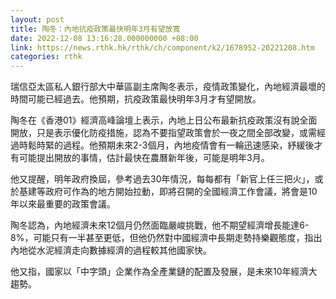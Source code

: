 ```yaml
---
layout: post
title: 陶冬：內地抗疫政策最快明年3月有望放寬
date: 2022-12-08 13:16:28.000000000 +08:00
link: https://news.rthk.hk/rthk/ch/component/k2/1678952-20221208.htm
categories: rthk
---
```


瑞信亞太區私人銀行部大中華區副主席陶冬表示，疫情政策變化，內地經濟最壞的時間可能已經過去。他預期，抗疫政策最快明年3月才有望開放。

陶冬在《香港01》經濟高峰論壇上表示，內地上日公布最新抗疫政策沒有說全面開放，只是表示優化防疫措施，認為不要指望政策會於一夜之間全部改變，或需經過時鬆時緊的過程。他預期未來2-3個月，內地疫情會有一輪迅速感染，紓緩後才有可能提出開放的事情，估計最快在農曆新年後，可能是明年3月。

他又提醒，明年政府換屆，參考過去30年情況，每每都有「新官上任三把火」，或於基建等政府可作為的地方開始拉動，即將召開的全國經濟工作會議，將會是10年以來最重要的政策會議。

陶冬認為，內地經濟未來12個月仍然面臨嚴峻挑戰，他不期望經濟增長能達6-8%，可能只有一半甚至更低，但他仍然對中國經濟中長期走勢持樂觀態度，指出內地從水泥經濟走向數據經濟的過程較其他國家快。

他又指，國家以「中字頭」企業作為全產業鏈的配置及發展，是未來10年經濟大趨勢。
